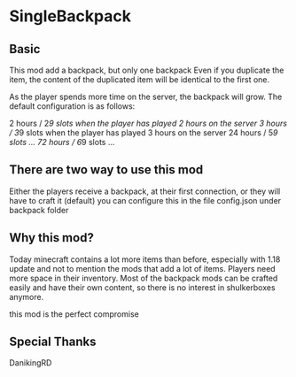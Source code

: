 # SingleBackpack

## Basic
This mod add a backpack, but only one backpack
Even if you duplicate the item, the content of the duplicated item will be identical to the first one.

As the player spends more time on the server, the backpack will grow.
The default configuration is as follows:

  2 hours / 2*9 slots   when the player has played 2 hours on the server
  3 hours / 3*9 slots   when the player has played 3 hours on the server
  24 hours / 5*9 slots  ...
  72 hours / 6*9 slots  ...
  
  

## There are two way to use this mod
Either the players receive a backpack, at their first connection, or they will have to craft it (default)
you can configure this in the file config.json under backpack folder


## Why this mod?

Today minecraft contains a lot more items than before, especially with 1.18 update and not to mention the mods that add a lot of items.
Players need more space in their inventory.
Most of the backpack mods can be crafted easily and have their own content, so there is no interest in shulkerboxes anymore.

this mod is the perfect compromise

## Special Thanks

  DanikingRD
